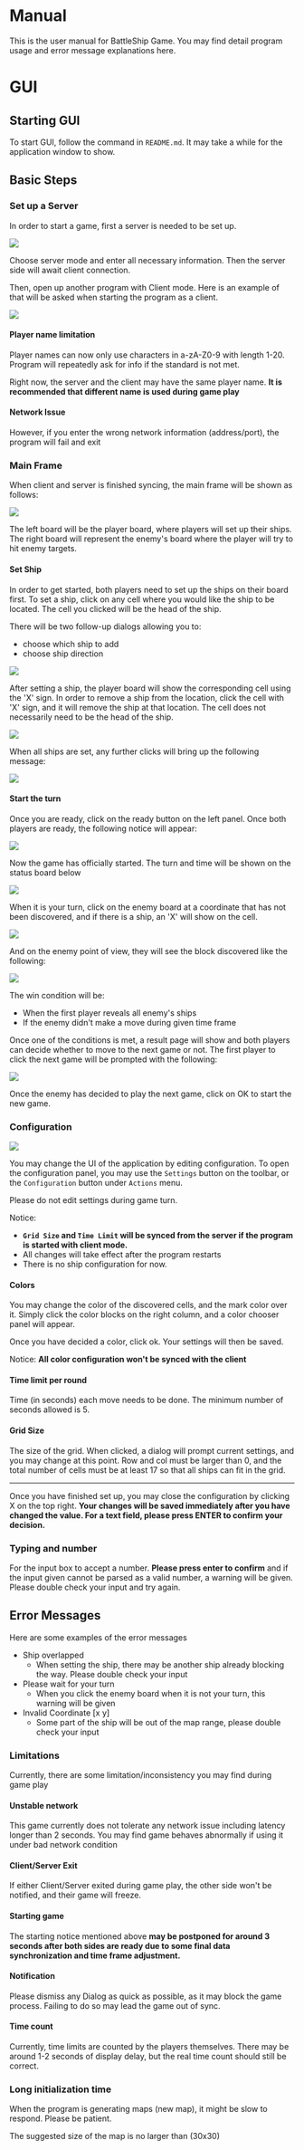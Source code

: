 # Manual 
 
This is the user manual for BattleShip Game. 
You may find detail program usage and error message explanations here.
 
# GUI
 
## Starting GUI
 
To start GUI, follow the command in `README.md`. It may take a while for the application window to show.
 
## Basic Steps
 
### Set up a Server
 
In order to start a game, first a server is needed to be set up.
 
![](./gui/manual/1.png)
 
Choose server mode and enter all necessary information. Then the server side will await client connection.
 
Then, open up another program with Client mode. Here is an example of that will be asked when starting the program as a client.
 
![](./gui/manual/2.png)
 
#### Player name limitation
 
Player names can now only use characters in a-zA-Z0-9 with length 1-20. Program will repeatedly ask for info if the standard is not met.
 
Right now, the server and the client may have the same player name. **It is recommended that different name is used during game play**
 
#### Network Issue
 
However, if you enter the wrong network information (address/port), the program will fail and exit
 
### Main Frame
 
When client and server is finished syncing, the main frame will be shown as follows:
 
![](./gui/manual/3.png)
 
The left board will be the player board, where players will set up their ships. The right board will represent the enemy's board where the player will try to hit enemy targets.
 
#### Set Ship
 
In order to get started, both players need to set up the ships on their board first. To set a ship, click on any cell where you would like the ship to be located. The cell you clicked will be the head of the ship.
 
There will be two follow-up dialogs allowing you to:
 
- choose which ship to add
- choose ship direction
 
![](./gui/manual/5.png)
 
After setting a ship, the player board will show the corresponding cell using the 'X' sign. In order to remove a ship from the location, click the cell with 'X' sign, and it will remove the ship at that location. The cell does not necessarily need to be the head of the ship.
 
![](./gui/manual/6.png)
 
When all ships are set, any further clicks will bring up the following message:
 
![](./gui/manual/7.png)
 
#### Start the turn
 
Once you are ready, click on the ready button on the left panel. Once both players are ready, the following notice will appear:
 
![](./gui/manual/8.png)
 
Now the game has officially started. The turn and time will be shown on the status board below
 
![](./gui/manual/9.png)
 
When it is your turn, click on the enemy board at a coordinate that has not been discovered, and if there is a ship, an 'X' will show on the cell.
 
![](./gui/manual/11.png)
 
And on the enemy point of view, they will see the block discovered like the following:
 
![](./gui/manual/10.png)
 
The win condition will be:
 
- When the first player reveals all enemy's ships
- If the enemy didn't make a move during given time frame
 
Once one of the conditions is met, a result page will show and both players can decide whether to move to the next game or not. The first player to click the next game will be prompted with the following:
 
![](./gui/manual/12.png)
 
Once the enemy has decided to play the next game, click on OK to start the new game.
 
### Configuration
 
![](./gui/manual/4.png)
 
You may change the UI of the application by editing configuration. To open the configuration panel, you may use the `Settings` button on the toolbar, or the `Configuration` button under `Actions` menu.
 
Please do not edit settings during game turn.
 
Notice:
 
- **`Grid Size` and `Time Limit` will be synced from the server if the program is started with client mode.**
- All changes will take effect after the program restarts
- There is no ship configuration for now.
 
#### Colors
 
You may change the color of the discovered cells, and the mark color over it. Simply click the color blocks on the right column, and a color chooser panel will appear.
 
Once you have decided a color, click ok. Your settings will then be saved.
 
Notice: **All color configuration won't be synced with the client**
 
#### Time limit per round
 
Time (in seconds) each move needs to be done. The minimum number of seconds allowed is 5.
 
#### Grid Size
 
The size of the grid. When clicked, a dialog will prompt current settings, and you may change at this point. Row and col must be larger than 0, and the total number of cells must be at least 17 so that all ships can fit in the grid.
 
---
 
Once you have finished set up, you may close the configuration by clicking X on the top right. **Your changes will be saved immediately after you have changed the value. For a text field, please press ENTER to confirm your decision.**
 
### Typing and number
 
For the input box to accept a number. **Please press enter to confirm** and if the input given cannot be parsed as a valid number, a warning will be given. Please double check your input and try again.
 
## Error Messages
 
Here are some examples of the error messages
 
- Ship overlapped
   - When setting the ship, there may be another ship already blocking the way. Please double check your input
- Please wait for your turn
   - When you click the enemy board when it is not your turn, this warning will be given
- Invalid Coordinate [x y]
   - Some part of the ship will be out of the map range, please double check your input
 
 
### Limitations
 
Currently, there are some limitation/inconsistency you may find during game play
 
#### Unstable network
 
This game currently does not tolerate any network issue including latency longer than 2 seconds. You may find game behaves abnormally if using it under bad network condition
 
#### Client/Server Exit
 
If either Client/Server exited during game play, the other side won't be notified, and their game will freeze.
 
#### Starting game
 
The starting notice mentioned above **may be postponed for around 3 seconds after both sides are ready due to some final data synchronization and time frame adjustment.**
 
#### Notification
 
Please dismiss any Dialog as quick as possible, as it may block the game process. Failing to do so may lead the game out of sync.
 
#### Time count
 
Currently, time limits are counted by the players themselves. There may be around 1-2 seconds of display delay, but the real time count should still be correct.
 
### Long initialization time
 
When the program is generating maps (new map), it might be slow to respond. Please be patient.
 
The suggested size of the map is no larger than (30x30)